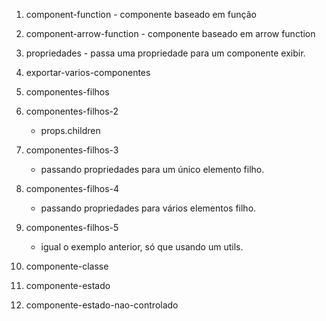 1. component-function - componente baseado em função
1. component-arrow-function - componente baseado em arrow function
1. propriedades - passa uma propriedade para um componente exibir.



1. exportar-varios-componentes
1. componentes-filhos
1. componentes-filhos-2
    - props.children
1. componentes-filhos-3
    - passando propriedades para um único elemento filho.
1. componentes-filhos-4
    - passando propriedades para vários elementos filho.
1. componentes-filhos-5
    - igual o exemplo anterior, só que usando um utils.
1. componente-classe
1. componente-estado
1. componente-estado-nao-controlado

